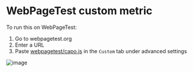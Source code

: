 # WebPageTest custom metric

To run this on WebPageTest:

1. Go to webpagetest.org
2. Enter a URL
3. Paste [webpagetest/capo.js](https://github.com/rviscomi/capo.js/blob/main/webpagetest/capo.js) in the `Custom` tab under advanced settings

![image](https://github.com/rviscomi/capo.js/assets/1120896/b15e0650-116f-4da2-855e-404a4127ce67)
